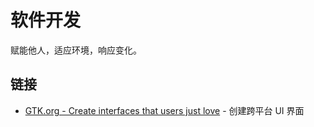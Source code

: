 # 软件开发

赋能他人，适应环境，响应变化。

## 链接

- [GTK.org - Create interfaces that users just love](https://www.gtk.org/) - 创建跨平台 UI 界面
